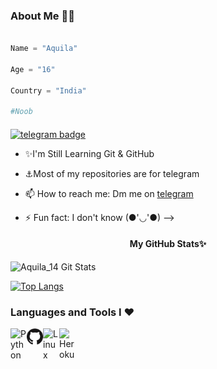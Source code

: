 

### About Me 👦‍♂️

```python

Name = "Aquila"

Age = "16"

Country = "India"

#Noob 


```

#### 

[![telegram badge](https://img.shields.io/badge/Aquila-30302f?style=for-the-badge&logo=telegram)](https://t.me/Aquila_14)

- ✨I'm Still Learning Git & GitHub

- ⚓Most of my repositories are for telegram
 
- 📫 How to reach me: Dm me on [telegram](https://t.me/Aquila_14)

- ⚡ Fun fact: I don't know (●'◡'●)
-->

<h4 align="center"><b>My GitHub Stats✨</b></h4>

![Aquila_14 Git Stats](https://github-readme-stats.vercel.app/api?username=Aquila-14&include_all_commits=true&count_private=true&theme=highsatutration)

[![Top Langs](https://github-readme-stats.vercel.app/api/top-langs/?username=Aquila-14&layout=compact&theme=radical)](https://github.com/Aquila-14)

### Languages and Tools I ❤️
[<img align="left" alt="Python" width="26px" src="https://upload.wikimedia.org/wikipedia/commons/thumb/c/c3/Python-logo-notext.svg/600px-Python-logo-notext.svg.png" />](https://python.org/)
[<img align="left" alt="GitHub" width="26px" src="https://raw.githubusercontent.com/github/explore/78df643247d429f6cc873026c0622819ad797942/topics/github/github.png" />](https://git-scm.com/)
[<img align="left" alt="Linux" width="26px" src="https://www.freepnglogos.com/uploads/linux-png/difference-between-linux-and-window-operating-system-3.png" />](https://www.linux.org/)
[<img align="left" alt="Heroku" width="26px" src="https://www.nicepng.com/png/full/223-2233246_heroku-logo-salesforce-heroku.png" />](https://heroku.com/)

<br />
<br />


